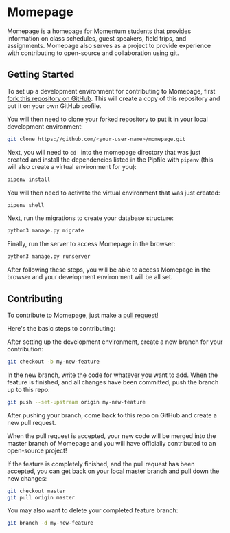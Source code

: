 # Momepage

Momepage is a homepage for Momentum students that provides information on class schedules, guest speakers, field trips, and assignments. Momepage also serves as a project to provide experience with contributing to open-source and collaboration using git.

## Getting Started

To set up a development environment for contributing to Momepage, first [fork this repository on GitHub](https://help.github.com/en/articles/fork-a-repo). This will create a copy of this repository and put it on your own GitHub profile.

You will then need to clone your forked repository to put it in your local development environment:

```bash
git clone https://github.com/<your-user-name>/momepage.git
```

Next, you will need to ```cd ``` into the momepage directory that was just created and install the dependencies listed in the Pipfile with ```pipenv``` (this will also create a virtual environment for you):

```bash
pipenv install
```

You will then need to activate the virtual environment that was just created:

```bash
pipenv shell
```

Next, run the migrations to create your database structure:

```bash
python3 manage.py migrate
```

Finally, run the server to access Momepage in the browser:

```bash
python3 manage.py runserver
```

After following these steps, you will be able to access Momepage in the browser and your development environment will be all set.


## Contributing
To contribute to Momepage, just make a [pull request](https://help.github.com/en/articles/about-pull-requests)!

Here's the basic steps to contributing:

After setting up the development environment, create a new branch for your contribution:

```bash
git checkout -b my-new-feature
```

In the new branch, write the code for whatever you want to add. When the feature is finished, and all changes have been committed, push the branch up to this repo:

```bash
git push --set-upstream origin my-new-feature
```

After pushing your branch, come back to this repo on GitHub and create a new pull request.

When the pull request is accepted, your new code will be merged into the master branch of Momepage and you will have officially contributed to an open-source project!

If the feature is completely finished, and the pull request has been accepted, you can get back on your local master branch and pull down the new changes:

```bash
git checkout master
git pull origin master
```

You may also want to delete your completed feature branch:

```bash
git branch -d my-new-feature
```